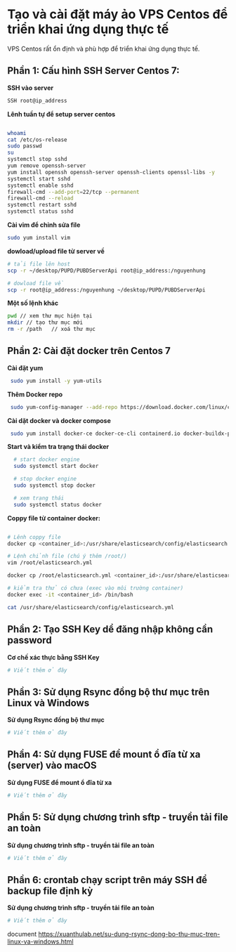 # Tạo và cài đặt máy ảo VPS Centos để triển khai ứng dụng thực tế
VPS Centos rất ổn định và phù hợp để triển khai ứng dụng thực tế.

## Phần 1: Cấu hình SSH Server Centos 7: 

**SSH vào server**

 ```bash
SSH root@ip_address
 ```


**Lênh tuần tự để setup server centos**
 ```bash

whoami
cat /etc/os-release
sudo passwd
su
systemctl stop sshd
yum remove openssh-server
yum install openssh openssh-server openssh-clients openssl-libs -y
systemctl start sshd
systemctl enable sshd
firewall-cmd --add-port=22/tcp --permanent
firewall-cmd --reload
systemctl restart sshd
systemctl status sshd
 ```

**Cài vim để chỉnh sửa file**

 ```bash
 sudo yum install vim
 ```

**dowload/upload file từ server về**

 ```bash
# tải file lên host
 scp -r ~/desktop/PUPD/PUBDServerApi root@ip_address:/nguyenhung

# dowload file về
 scp -r root@ip_address:/nguyenhung ~/desktop/PUPD/PUBDServerApi
 ```



**Một số lệnh khác**

 ```bash
pwd // xem thư mục hiện tại
mkdir // tạo thư mục mới
rm -r /path   // xoá thư mục

 ```

## Phần 2: Cài đặt docker trên Centos 7  

**Cài đặt yum**

 ```bash
  sudo yum install -y yum-utils
 ```

**Thêm Docker repo**

 ```bash
  sudo yum-config-manager --add-repo https://download.docker.com/linux/centos/docker-ce.repo
 ```

**Cài dặt docker và docker compose**

 ```bash
  sudo yum install docker-ce docker-ce-cli containerd.io docker-buildx-plugin docker-compose-plugin
 ```

**Start và kiểm tra trạng thái docker**

 ```bash
   # start docker engine 
   sudo systemctl start docker

   # stop docker engine 
   sudo systemctl stop docker

   # xem trạng thái
   sudo systemctl status docker 
 ```

**Coppy file từ container docker:**

 ```bash

# Lênh coppy file
docker cp <container_id>:/usr/share/elasticsearch/config/elasticsearch.yml ~/desktop/docker2

# Lệnh chỉnh file (chú ý thêm /root/)
vim /root/elasticsearch.yml 

docker cp /root/elasticsearch.yml <container_id>:/usr/share/elasticsearch/config/elasticsearch.yml // ghi đè

# kiểm tra thử có chưa (exec vào môi trường container)
docker exec -it <container_id> /bin/bash

cat /usr/share/elasticsearch/config/elasticsearch.yml

 ```


## Phần 2: Tạo SSH Key dể đăng nhập không cần password  

**Cơ chế xác thực bằng SSH Key**

 ```bash
# Viết thêm ở đây
 ```

## Phần 3: Sử dụng Rsync đồng bộ thư mục trên Linux và Windows  

**Sử dụng Rsync đồng bộ thư mục**

 ```bash
# Viết thêm ở đây
 ```

## Phần 4: Sử dụng FUSE để mount ổ đĩa từ xa (server) vào macOS  

**Sử dụng FUSE để mount ổ đĩa từ xa**

 ```bash
# Viết thêm ở đây
 ```

## Phần 5: Sử dụng chương trình sftp - truyền tải file an toàn  

**Sử dụng chương trình sftp - truyền tải file an toàn**

 ```bash
# Viết thêm ở đây
 ```

## Phần 6: crontab chạy script trên máy SSH để backup file định kỳ  

**Sử dụng chương trình sftp - truyền tải file an toàn**

 ```bash
# Viết thêm ở đây
 ```

document https://xuanthulab.net/su-dung-rsync-dong-bo-thu-muc-tren-linux-va-windows.html

